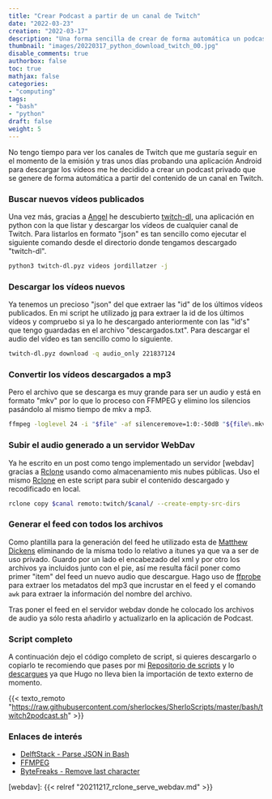 ```yaml
---
title: "Crear Podcast a partir de un canal de Twitch"
date: "2022-03-23"
creation: "2022-03-17"
description: "Una forma sencilla de crear de forma automática un podcast a partir de un canal de Twitch"
thumbnail: "images/20220317_python_download_twitch_00.jpg"
disable_comments: true
authorbox: false
toc: true
mathjax: false
categories:
- "computing"
tags:
- "bash"
- "python"
draft: false
weight: 5
---
```

No tengo tiempo para ver los canales de Twitch que me gustaría seguir en el momento de la emisión y tras unos días probando una aplicación Android para descargar los vídeos me he decidido a crear un podcast privado que se genere de forma automática a partir del contenido de un canal en Twitch.
<!--more-->
### Buscar nuevos vídeos publicados
Una vez más, gracias a [Angel] he descubierto [twitch-dl], una aplicación en python con la que listar y descargar los vídeos de cualquier canal de Twitch. Para listarlos en formato "json" es tan sencillo como ejecutar el siguiente comando desde el directorio donde tengamos descargado "twitch-dl".

``` bash
python3 twitch-dl.pyz videos jordillatzer -j
```
### Descargar los vídeos nuevos
Ya tenemos un precioso "json" del que extraer las "id" de los últimos vídeos publicados. En mi script he utilizado [jq] para extraer la id de los últimos vídeos y compruebo si ya lo he descargado anteriormente con las "id's" que tengo guardadas en el archivo "descargados.txt". Para descargar el audio del vídeo es tan sencillo como lo siguiente.

``` bash
twitch-dl.pyz download -q audio_only 221837124
```
### Convertir los vídeos descargados a mp3
Pero el archivo que se descarga es muy grande para ser un audio y está en formato "mkv" por lo que lo proceso con FFMPEG y elimino los silencios pasándolo al mismo tiempo de mkv a mp3.

``` bash
ffmpeg -loglevel 24 -i "$file" -af silenceremove=1:0:-50dB "${file%.mkv}.mp3"
```

### Subir el audio generado a un servidor WebDav
Ya he escrito en un post como tengo implementado un servidor [webdav] gracias a [Rclone] usando como almacenamiento mis nubes públicas. Uso el mismo [Rclone] en este script para subir el contenido descargado y recodificado en local.

``` bash
rclone copy $canal remoto:twitch/$canal/ --create-empty-src-dirs
```

### Generar el feed con todos los archivos
Como plantilla para la generación del feed he utilizado esta de [Matthew Dickens] eliminando de la misma todo lo relativo a itunes ya que va a ser de uso privado. Guardo por un lado el encabezado del xml y por otro los archivos ya incluidos junto con el pie, así me resulta fácil poner como primer "item" del feed un nuevo audio que descargue. Hago uso de [ffprobe] para extraer los metadatos del mp3 que incrustar en el feed y el comando `awk` para extraer la información del nombre del archivo.

Tras poner el feed en el servidor webdav donde he colocado los archivos de audio ya sólo resta añadirlo y actualizarlo en la aplicación de Podcast.


### Script completo
A continuación dejo el código completo de script, si quieres descargarlo o copiarlo te recomiendo que pases por mi [Repositorio de scripts] y lo [descargues](https://github.com/sherlockes/SherloScripts/blob/master/bash/twitch2podcast.sh)  ya que Hugo no lleva bien la importación de texto externo de momento.

{{< texto_remoto "https://raw.githubusercontent.com/sherlockes/SherloScripts/master/bash/twitch2podcast.sh" >}}

### Enlaces de interés
- [DelftStack - Parse JSON in Bash](https://www.delftstack.com/howto/linux/parse-json-in-bash/)
- [FFMPEG](https://ffmpeg.org/ffmpeg.html)
- [ByteFreaks - Remove last character](https://bytefreaks.net/gnulinux/bash/bash-remove-the-last-character-from-each-line)

[Angel]: https://ugeek.github.io/blog/post/2022-03-15-twitch-dl-aplicacion-cli-para-descargar-videos-de-twitch-tv.html
[awk]: https://ss64.com/bash/awk.html
[ffprobe]: https://ffmpeg.org/ffprobe.html
[jq]: https://stedolan.github.io/jq/
[Matthew Dickens]: http://matthewdickens.me/post/xml-template-for-a-podcast-rss-feed
[Rclone]: https://rclone.org
[Repositorio de scripts]: https://github.com/sherlockes/SherloScripts
[twitch-dl]: https://twitch-dl.bezdomni.net/introduction.html
[webdav]: {{< relref "20211217_rclone_serve_webdav.md" >}}

[image-01]: /images/20220317_python_download_twitch_01.jpg
[image-02]: /images/20220317_python_download_twitch_02.jpg
[image-03]: /images/20220317_python_download_twitch_03.jpg
[image-04]: /images/20220317_python_download_twitch_04.jpg
[image-05]: /images/20220317_python_download_twitch_05.jpg
[image-06]: /images/20220317_python_download_twitch_06.jpg
[image-07]: /images/20220317_python_download_twitch_07.jpg
[image-08]: /images/20220317_python_download_twitch_08.jpg
[image-09]: /images/20220317_python_download_twitch_09.jpg
